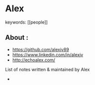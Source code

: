 # Alex
keywords: [[people]]

## About : 
- https://github.com/alexjv89
- https://www.linkedin.com/in/alexjv
- http://echoalex.com/

List of notes written & maintained by Alex

- 
